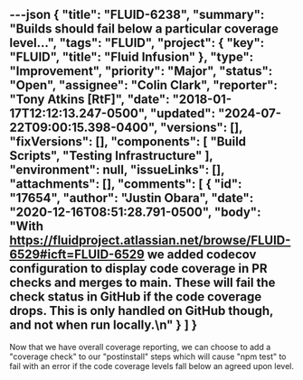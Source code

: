 ---json
{
  "title": "FLUID-6238",
  "summary": "Builds should fail below a particular coverage level...",
  "tags": "FLUID",
  "project": {
    "key": "FLUID",
    "title": "Fluid Infusion"
  },
  "type": "Improvement",
  "priority": "Major",
  "status": "Open",
  "assignee": "Colin Clark",
  "reporter": "Tony Atkins [RtF]",
  "date": "2018-01-17T12:12:13.247-0500",
  "updated": "2024-07-22T09:00:15.398-0400",
  "versions": [],
  "fixVersions": [],
  "components": [
    "Build Scripts",
    "Testing Infrastructure"
  ],
  "environment": null,
  "issueLinks": [],
  "attachments": [],
  "comments": [
    {
      "id": "17654",
      "author": "Justin Obara",
      "date": "2020-12-16T08:51:28.791-0500",
      "body": "With <https://fluidproject.atlassian.net/browse/FLUID-6529#icft=FLUID-6529> we added codecov configuration to display code coverage in PR checks and merges to main. These will fail the check status in GitHub if the code coverage drops. This is only handled on GitHub though, and not when run locally.\n"
    }
  ]
}
---
Now that we have overall coverage reporting, we can choose to add a "coverage check" to our "postinstall" steps which will cause "npm test" to fail with an error if the code coverage levels fall below an agreed upon level.

        